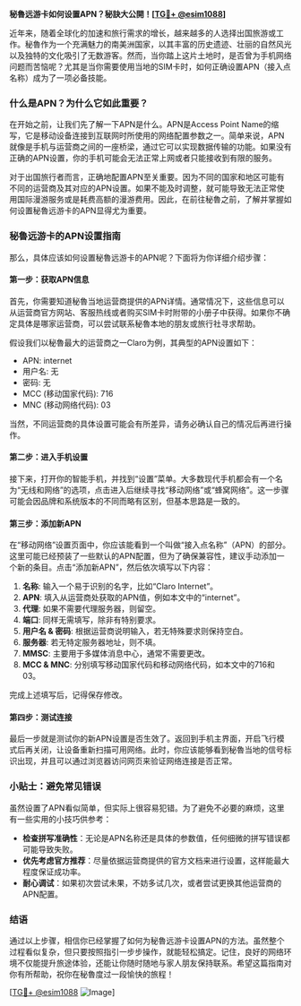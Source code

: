 **秘魯远游卡如何设置APN？秘訣大公開！[[TG💪+ @esim1088](https://t.me/s/esim1088)]**

近年来，随着全球化的加速和旅行需求的增长，越来越多的人选择出国旅游或工作。秘魯作为一个充满魅力的南美洲国家，以其丰富的历史遗迹、壮丽的自然风光以及独特的文化吸引了无数游客。然而，当你踏上这片土地时，是否曾为手机网络问题而苦恼呢？尤其是当你需要使用当地的SIM卡时，如何正确设置APN（接入点名称）成为了一项必备技能。

### **什么是APN？为什么它如此重要？**

在开始之前，让我们先了解一下APN是什么。APN是Access Point Name的缩写，它是移动设备连接到互联网时所使用的网络配置参数之一。简单来说，APN就像是手机与运营商之间的一座桥梁，通过它可以实现数据传输的功能。如果没有正确的APN设置，你的手机可能会无法正常上网或者只能接收到有限的服务。

对于出国旅行者而言，正确地配置APN至关重要。因为不同的国家和地区可能有不同的运营商及其对应的APN设置。如果不能及时调整，就可能导致无法正常使用国际漫游服务或是耗费高额的漫游费用。因此，在前往秘魯之前，了解并掌握如何设置秘魯远游卡的APN显得尤为重要。

### **秘魯远游卡的APN设置指南**

那么，具体应该如何设置秘魯远游卡的APN呢？下面将为你详细介绍步骤：

#### **第一步：获取APN信息**
首先，你需要知道秘魯当地运营商提供的APN详情。通常情况下，这些信息可以从运营商官方网站、客服热线或者购买SIM卡时附带的小册子中获得。如果你不确定具体是哪家运营商，可以尝试联系秘魯本地的朋友或旅行社寻求帮助。

假设我们以秘魯最大的运营商之一Claro为例，其典型的APN设置如下：
- APN: internet
- 用户名: 无
- 密码: 无
- MCC (移动国家代码): 716
- MNC (移动网络代码): 03

当然，不同运营商的具体设置可能会有所差异，请务必确认自己的情况后再进行操作。

#### **第二步：进入手机设置**
接下来，打开你的智能手机，并找到“设置”菜单。大多数现代手机都会有一个名为“无线和网络”的选项，点击进入后继续寻找“移动网络”或“蜂窝网络”。这一步骤可能会因品牌和系统版本的不同而略有区别，但基本思路是一致的。

#### **第三步：添加新APN**
在“移动网络”设置页面中，你应该能看到一个叫做“接入点名称”（APN）的部分。这里可能已经预装了一些默认的APN配置，但为了确保兼容性，建议手动添加一个新的条目。点击“添加新APN”，然后依次填写以下内容：

1. **名称**: 输入一个易于识别的名字，比如“Claro Internet”。
2. **APN**: 填入从运营商处获取的APN值，例如本文中的“internet”。
3. **代理**: 如果不需要代理服务器，则留空。
4. **端口**: 同样无需填写，除非有特别要求。
5. **用户名 & 密码**: 根据运营商说明输入，若无特殊要求则保持空白。
6. **服务器**: 若无特定服务器地址，则不填。
7. **MMSC**: 主要用于多媒体消息中心，通常不需要更改。
8. **MCC & MNC**: 分别填写移动国家代码和移动网络代码，如本文中的716和03。

完成上述填写后，记得保存修改。

#### **第四步：测试连接**
最后一步就是测试你的新APN设置是否生效了。返回到手机主界面，开启飞行模式后再关闭，让设备重新扫描可用网络。此时，你应该能够看到秘魯当地的信号标识出现，并且可以通过浏览器访问网页来验证网络连接是否正常。

### **小贴士：避免常见错误**

虽然设置了APN看似简单，但实际上很容易犯错。为了避免不必要的麻烦，这里有一些实用的小技巧供参考：

- **检查拼写准确性**：无论是APN名称还是具体的参数值，任何细微的拼写错误都可能导致失败。
- **优先考虑官方推荐**：尽量依据运营商提供的官方文档来进行设置，这样能最大程度保证成功率。
- **耐心调试**：如果初次尝试未果，不妨多试几次，或者尝试更换其他运营商的APN配置。

### **结语**

通过以上步骤，相信你已经掌握了如何为秘魯远游卡设置APN的方法。虽然整个过程看似复杂，但只要按照指引一步步操作，就能轻松搞定。记住，良好的网络环境不仅能提升旅途体验，还能让你随时随地与家人朋友保持联系。希望这篇指南对你有所帮助，祝你在秘魯度过一段愉快的旅程！

[[TG💪+ @esim1088](https://t.me/s/esim1088) ![Image](https://i.postimg.cc/4NQfJmqS/Snipaste-2025-05-13-00-14-12.png)]